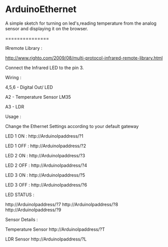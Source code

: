 ArduinoEthernet
===============

A simple sketch for turning on led's,reading temperature from the analog sensor and displaying it on the browser.


===============

IRremote Library :

http://www.righto.com/2009/08/multi-protocol-infrared-remote-library.html

Connect the Infrared LED to the pin 3.


Wiring : 

4,5,6 - Digital Out/ LED

A2 - Temperature Sensor LM35

A3 - LDR 

Usage : 

Change the Ethernet Settings according to your default gateway

LED 1 ON : 
http://ArduinoIpaddress/?1

LED 1 OFF : 
http://ArduinoIpaddress/?2

LED 2 ON : 
http://ArduinoIpaddress/?3

LED 2 OFF : 
http://ArduinoIpaddress/?4

LED 3 ON : 
http://ArduinoIpaddress/?5

LED 3 OFF : 
http://ArduinoIpaddress/?6


LED STATUS : 

http://ArduinoIpaddress/?7
http://ArduinoIpaddress/?8
http://ArduinoIpaddress/?9


Sensor Details :

Temperature Sensor
http://ArduinoIpaddress/?T

LDR Sensor
http://ArduinoIpaddress/?L













